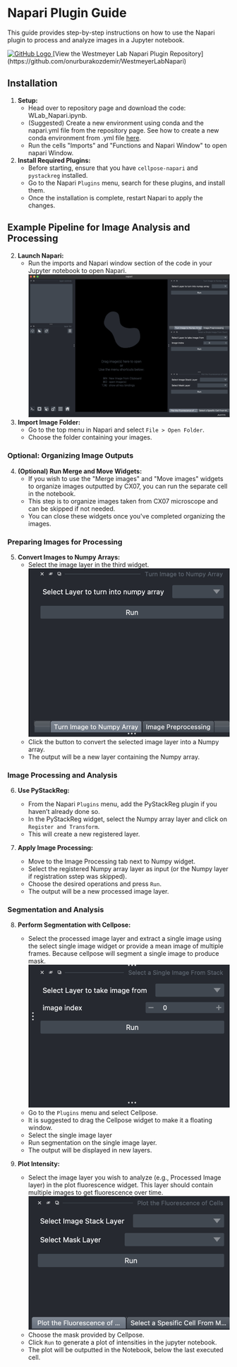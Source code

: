 # Napari Plugin Guide

This guide provides step-by-step instructions on how to use the Napari plugin to process and analyze images in a Jupyter notebook.

<a href="https://github.com/username/repository-name" target="_blank">
  <img src="https://github.githubassets.com/images/modules/logos_page/GitHub-Mark.png" alt="GitHub Logo" width="20" height="20" />
</a>  [View the Westmeyer Lab Napari Plugin Repository](https://github.com/onurburakozdemir/WestmeyerLabNapari)


## Installation

1. **Setup:**
   - Head over to repository page and download the code: WLab_Napari.ipynb.
   - (Suggested) Create a new environment using conda and the napari.yml file from the repository page. See how to create a new conda environment from .yml file [here](https://conda.io/projects/conda/en/latest/user-guide/tasks/manage-environments.html).
   - Run the cells "Imports" and "Functions and Napari Window" to open napari Window.
3. **Install Required Plugins:**
   - Before starting, ensure that you have `cellpose-napari` and `pystackreg` installed.
   - Go to the Napari `Plugins` menu, search for these plugins, and install them.
   - Once the installation is complete, restart Napari to apply the changes.

## Example Pipeline for Image Analysis and Processing

2. **Launch Napari:**
   - Run the imports and Napari window section of the code in your Jupyter notebook to open Napari.
![Alt text](Napari.png)
3. **Import Image Folder:**
   - Go to the top menu in Napari and select `File > Open Folder`.
   - Choose the folder containing your images.

### Optional: Organizing Image Outputs

4. **(Optional) Run Merge and Move Widgets:**
   - If you wish to use the "Merge images" and "Move images" widgets to organize images outputted by CX07, you can run the separate cell in the notebook. 
   - This step is to organize images taken from CX07 microscope and can be skipped if not needed.
   - You can close these widgets once you've completed organizing the images.

### Preparing Images for Processing

5. **Convert Images to Numpy Arrays:**
   - Select the image layer in the third widget.
![Alt text](numpy.png)
   - Click the button to convert the selected image layer into a Numpy array.
   - The output will be a new layer containing the Numpy array.
### Image Processing and Analysis

6. **Use PyStackReg:**
   - From the Napari `Plugins` menu, add the PyStackReg plugin if you haven’t already done so.
   - In the PyStackReg widget, select the Numpy array layer and click on `Register and Transform`.
   - This will create a new registered layer.

7. **Apply Image Processing:**
   - Move to the Image Processing tab next to Numpy widget.
   - Select the registered Numpy array layer as input (or the Numpy layer if registration sstep was skipped).
   - Choose the desired operations and press `Run`.
   - The output will be a new processed image layer.

### Segmentation and Analysis

8. **Perform Segmentation with Cellpose:**
   - Select the processed image layer and extract a single image using the select single image widget or provide a mean image of multiple frames. Because cellpose will segment a single image to produce mask.
![Alt text](singleimg.png)
   - Go to the `Plugins` menu and select Cellpose.
   - It is suggested to drag the Cellpose widget to make it a floating window.
   - Select the single image layer
   - Run segmentation on the single image layer. 
   - The output will be displayed in new layers.

9. **Plot Intensity:**
   - Select the image layer you wish to analyze (e.g., Processed Image layer) in the plot fluorescence widget. This layer should contain multiple images to get fluorescence over time.
![Alt text](fluo.png)
   - Choose the mask provided by Cellpose.
   - Click `Run` to generate a plot of intensities in the jupyter notebook.
   - The plot will be outputted in the Notebook, below the last executed cell.
